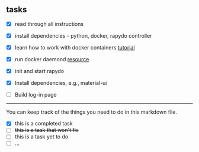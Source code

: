 
## tasks

- [x] read through all instructions

- [x] install dependencies - python, docker, rapydo controller

- [x] learn how to work with docker containers [tutorial](https://www.youtube.com/watch?v=JBtWxj9l7zM)

- [x] run docker daemond [resource](https://stackoverflow.com/questions/21871479/docker-cant-connect-to-docker-daemon)

- [x] init and start rapydo

- [x] Install dependencies, e.g., material-ui

- [ ] Build log-in page









---
You can keep track of the things you need to do in this markdown file.

- [x] this is a completed task
- [ ] ~~this is a task that won't fix~~
- [ ] this is a task yet to do
- [ ] ...
